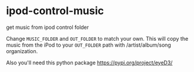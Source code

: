# ipod-control-music
get music from ipod control folder


Change `MUSIC_FOLDER` and `OUT_FOLDER` to match your own.  This will copy the music from the iPod to your `OUT_FOLDER` path
with /artist/album/song organization.

Also you'll need this python package https://pypi.org/project/eyeD3/
